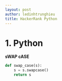 ```yaml
---
layout: post
author: ledinhtrunghieu
title: HackerRank Python
---
```


# 1. Python

**sWAP cASE**
```python
def swap_case(s):
    s = s.swapcase()
    return s
```